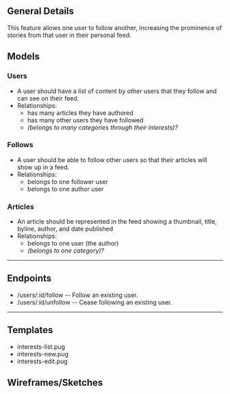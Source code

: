 ## General Details
This feature allows one user to follow another, increasing the prominence of stories from that user in their personal feed.

## Models

### Users
  * A user should have a list of content by other users that they follow and can see on their feed.
  * Relationships:
    * has many articles they have authored
    * has many other users they have followed
    * *(belongs to many categories through their interests)?*

### Follows
  * A user should be able to follow other users so that their articles will show up in a feed.
  * Relationships:
    * belongs to one follower user
    * belongs to one author user

### Articles
  * An article should be represented in the feed showing a thumbnail, title, byline, author, and date published
  * Relationships:
    * belongs to one user (the author)
    * *(belongs to one category)?*


---


## Endpoints

* /users/:id/follow  -- Follow an existing user.
* /users/:id/unfollow  -- Cease following an existing user.

---


## Templates
  * interests-list.pug
  * interests-new.pug
  * interests-edit.pug

## Wireframes/Sketches
